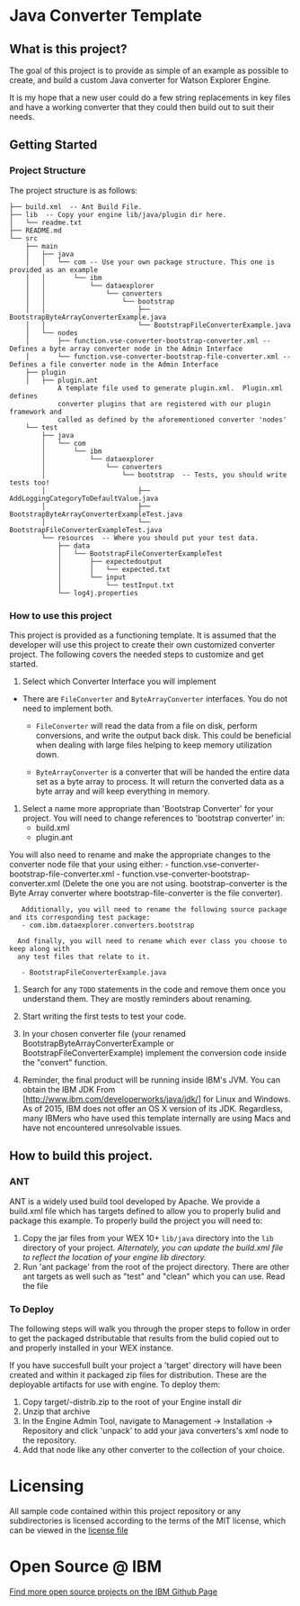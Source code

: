 Java Converter Template
=======================

## What is this project?

The goal of this project is to provide as simple of an example as possible to
create, and build a custom Java converter for Watson Explorer Engine.

It is my hope that a new user could do a few string replacements
in key files and have a working converter that they could then build out to
suit their needs.

## Getting Started

### Project Structure
  The project structure is as follows:
```
├── build.xml  -- Ant Build File.
├── lib  -- Copy your engine lib/java/plugin dir here.
│   └── readme.txt
├── README.md
└── src
    ├── main
    │   ├── java
    │   │   └── com -- Use your own package structure. This one is provided as an example
    │   │       └── ibm
    │   │           └── dataexplorer
    │   │               └── converters
    │   │                   └── bootstrap
    │   │                       ├── BootstrapByteArrayConverterExample.java
    │   │                       └── BootstrapFileConverterExample.java
    │   └── nodes
    │       ├── function.vse-converter-bootstrap-converter.xml -- Defines a byte array converter node in the Admin Interface
    │       └── function.vse-converter-bootstrap-file-converter.xml -- Defines a file converter node in the Admin Interface
    ├── plugin
    │   ├── plugin.ant
            A template file used to generate plugin.xml.  Plugin.xml defines
            converter plugins that are registered with our plugin framework and
            called as defined by the aforementioned converter 'nodes'
    └── test
        ├── java
        │   └── com
        │       └── ibm
        │           └── dataexplorer
        │               └── converters
        │                   └── bootstrap  -- Tests, you should write tests too!
        │                       ├── AddLoggingCategoryToDefaultValue.java
        │                       ├── BootstrapByteArrayConverterExampleTest.java
        │                       └── BootstrapFileConverterExampleTest.java
        └── resources  -- Where you should put your test data.
            ├── data
            │   └── BootstrapFileConverterExampleTest
            │       ├── expectedoutput
            │       │   └── expected.txt
            │       └── input
            │           └── testInput.txt
            └── log4j.properties
```

### How to use this project

This project is provided as a functioning template. It is assumed that the developer
will use this project to create their own customized converter project. The following
covers the needed steps to customize and get started.

1.   Select which Converter Interface you will implement
   - There are `FileConverter` and `ByteArrayConverter` interfaces. You do not need to implement both.
        - `FileConverter` will read the data from a file on disk, perform conversions,
        and write the output back disk. This could be beneficial when dealing with large files helping to keep memory utilization down.

        - `ByteArrayConverter` is a converter that will be handed the entire
        data set as a byte array to process. It will return the converted data
        as a byte array and will keep everything in memory.

1. Select a name more appropriate than 'Bootstrap Converter' for your project. You will need to change references to 'bootstrap converter' in:
      - build.xml
      - plugin.ant

  You will also need to rename and make the appropriate changes to the converter node file that your using either:
     - function.vse-converter-bootstrap-file-converter.xml
     - function.vse-converter-bootstrap-converter.xml
       (Delete the one you are not using. bootstrap-converter is the Byte Array
         converter where bootstrap-file-converter is the file converter).

       Additionally, you will need to rename the following source package and its corresponding test package:
       - com.ibm.dataexplorer.converters.bootstrap

      And finally, you will need to rename which ever class you choose to keep along with
      any test files that relate to it.

       - BootstrapFileConverterExample.java

1. Search for any `TODO` statements in the code and remove them once you understand them. They are mostly reminders about renaming.

1. Start writing the first tests to test your code.

1. In your chosen converter file (your renamed BootstrapByteArrayConverterExample or BootstrapFileConverterExample) implement the conversion code inside the "convert" function.

1. Reminder, the final product will be running inside IBM's JVM. You can obtain the IBM JDK From [http://www.ibm.com/developerworks/java/jdk/] for Linux and Windows. As of 2015, IBM does not offer an OS X version of its JDK. Regardless, many IBMers who have used this template internally are using Macs and have not encountered unresolvable issues.



## How to build this project.

### ANT

ANT is a widely used build tool developed by Apache. We provide a build.xml
file which has targets defined to allow you to properly bulid and package this
example.  To properly build the project you will need to:

1. Copy the jar files from your WEX 10+ `lib/java` directory into the `lib` directory of your project.
*Alternately, you can update the build.xml file to reflect the location of your engine lib directory.*
1. Run 'ant package' from the root of the project directory. There are other ant targets
as well such as "test" and "clean" which you can use. Read the file

### To Deploy
The following steps will walk you through the proper steps to follow
in order to get the packaged dstributable that results from the bulid copied
out to and properly installed in your WEX instance.

If you have succesfull built your project a 'target' directory will have been
created and within it packaged zip files for distribution.  These are the
deployable artifacts for use with engine. To deploy them:

1. Copy target/<project-name-and-verson>-distrib.zip to the root of your Engine
   install dir
1. Unzip that archive
1. In the Engine Admin Tool, navigate to Management -> Installation ->
   Repository and click 'unpack' to add your java converters's xml node to the
   repository.
1. Add that node like any other converter to the collection of your choice.


# Licensing
All sample code contained within this project repository or any subdirectories is licensed according to the terms of the MIT license, which can be viewed in the [license file](/License.txt)

# Open Source @ IBM
[Find more open source projects on the IBM Github Page](http://ibm.github.io/)
